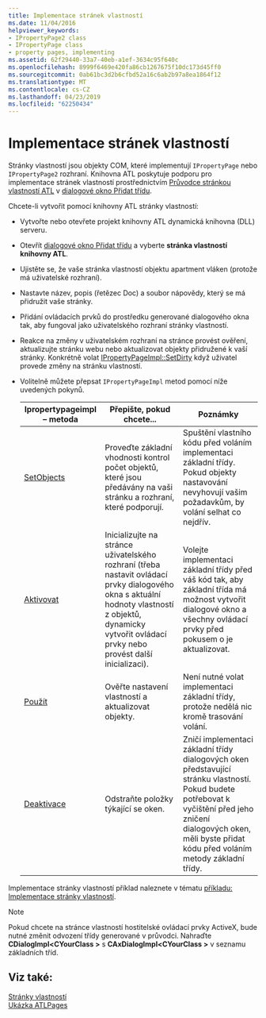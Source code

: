 ```yaml
---
title: Implementace stránek vlastností
ms.date: 11/04/2016
helpviewer_keywords:
- IPropertyPage2 class
- IPropertyPage class
- property pages, implementing
ms.assetid: 62f29440-33a7-40eb-a1ef-3634c95f640c
ms.openlocfilehash: 8999f6469e420fa86cb1267675f10dc173d45ff0
ms.sourcegitcommit: 0ab61bc3d2b6cfbd52a16c6ab2b97a8ea1864f12
ms.translationtype: MT
ms.contentlocale: cs-CZ
ms.lasthandoff: 04/23/2019
ms.locfileid: "62250434"
---
```

# <a name="implementing-property-pages"></a>Implementace stránek vlastností

Stránky vlastností jsou objekty COM, které implementují `IPropertyPage` nebo `IPropertyPage2` rozhraní. Knihovna ATL poskytuje podporu pro implementace stránek vlastností prostřednictvím [Průvodce stránkou vlastností ATL](../atl/reference/atl-property-page-wizard.md) v [dialogové okno Přidat třídu](../ide/add-class-dialog-box.md).

Chcete-li vytvořit pomocí knihovny ATL stránky vlastností:

- Vytvořte nebo otevřete projekt knihovny ATL dynamická knihovna (DLL) serveru.

- Otevřít [dialogové okno Přidat třídu](../ide/add-class-dialog-box.md) a vyberte **stránka vlastností knihovny ATL**.

- Ujistěte se, že vaše stránka vlastností objektu apartment vláken (protože má uživatelské rozhraní).

- Nastavte název, popis (řetězec Doc) a soubor nápovědy, který se má přidružit vaše stránky.

- Přidání ovládacích prvků do prostředku generované dialogového okna tak, aby fungoval jako uživatelského rozhraní stránky vlastností.

- Reakce na změny v uživatelském rozhraní na stránce provést ověření, aktualizujte stránku webu nebo aktualizovat objekty přidružené k vaší stránky. Konkrétně volat [IPropertyPageImpl::SetDirty](../atl/reference/ipropertypageimpl-class.md#setdirty) když uživatel provede změny na stránku vlastností.

- Volitelně můžete přepsat `IPropertyPageImpl` metod pomocí níže uvedených pokynů.

   |Ipropertypageimpl – metoda|Přepište, pokud chcete...|Poznámky|
   |------------------------------|----------------------------------|-----------|
   |[SetObjects](../atl/reference/ipropertypageimpl-class.md#setobjects)|Proveďte základní vhodnosti kontrol počet objektů, které jsou předávány na vaši stránku a rozhraní, které podporují.|Spuštění vlastního kódu před voláním implementaci základní třídy. Pokud objekty nastavování nevyhovují vašim požadavkům, by volání selhat co nejdřív.|
   |[Aktivovat](../atl/reference/ipropertypageimpl-class.md#activate)|Inicializujte na stránce uživatelského rozhraní (třeba nastavit ovládací prvky dialogového okna s aktuální hodnoty vlastností z objektů, dynamicky vytvořit ovládací prvky nebo provést další inicializaci).|Volejte implementaci základní třídy před váš kód tak, aby základní třída má možnost vytvořit dialogové okno a všechny ovládací prvky před pokusem o je aktualizovat.|
   |[Použít](../atl/reference/ipropertypageimpl-class.md#apply)|Ověřte nastavení vlastností a aktualizovat objekty.|Není nutné volat implementaci základní třídy, protože nedělá nic kromě trasování volání.|
   |[Deaktivace](../atl/reference/ipropertypageimpl-class.md#deactivate)|Odstraňte položky týkající se oken.|Zničí implementaci základní třídy dialogových oken představující stránku vlastností. Pokud budete potřebovat k vyčištění před jeho zničení dialogových oken, měli byste přidat kódu před voláním metody základní třídy.|

Implementace stránky vlastností příklad naleznete v tématu [příkladu: Implementace stránky vlastností](../atl/example-implementing-a-property-page.md).

> [!NOTE]
> Pokud chcete na stránce vlastností hostitelské ovládací prvky ActiveX, bude nutné změnit odvození třídy generované v průvodci. Nahraďte **CDialogImpl\<CYourClass >** s **CAxDialogImpl\<CYourClass >** v seznamu základních tříd.

## <a name="see-also"></a>Viz také:

[Stránky vlastností](../atl/atl-com-property-pages.md)<br/>
[Ukázka ATLPages](../overview/visual-cpp-samples.md)
